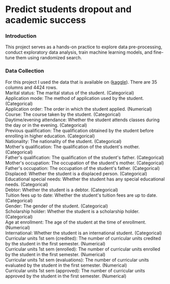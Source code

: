 # Predict students dropout and academic success
### Introduction
This project serves as a hands-on practice to explore data pre-processing, conduct exploratory data analysis, train machine learning models, and fine-tune them using randomized search. 

### Data Collection 
For this project I used the data that is available on ([kaggle](https://www.kaggle.com/datasets/thedevastator/higher-education-predictors-of-student-retention)). There are 35 columns and 4424 rows.<br> 
Marital status: The marital status of the student. (Categorical) <br>
Application mode: The method of application used by the student. (Categorical) <br>
Application order: The order in which the student applied. (Numerical) <br>
Course: The course taken by the student. (Categorical) <br>
Daytime/evening attendance: Whether the student attends classes during the day or in the evening. (Categorical) <br>
Previous qualification: The qualification obtained by the student before enrolling in higher education. (Categorical) <br>
Nationality: The nationality of the student. (Categorical) <br>
Mother's qualification: The qualification of the student's mother. (Categorical) <br>
Father's qualification: The qualification of the student's father. (Categorical) <br>
Mother's occupation: The occupation of the student's mother. (Categorical) <br>
Father's occupation: The occupation of the student's father. (Categorical) <br>
Displaced: Whether the student is a displaced person. (Categorical) <br>
Educational special needs: Whether the student has any special educational needs. (Categorical) <br>
Debtor: Whether the student is a debtor. (Categorical) <br>
Tuition fees up to date: Whether the student's tuition fees are up to date. (Categorical) <br>
Gender: The gender of the student. (Categorical) <br>
Scholarship holder: Whether the student is a scholarship holder. (Categorical) <br>
Age at enrollment: The age of the student at the time of enrollment. (Numerical) <br>
International: Whether the student is an international student. (Categorical) <br>
Curricular units 1st sem (credited): The number of curricular units credited by the student in the first semester. (Numerical) <br>
Curricular units 1st sem (enrolled): The number of curricular units enrolled by the student in the first semester. (Numerical) <br>
Curricular units 1st sem (evaluations): The number of curricular units evaluated by the student in the first semester. (Numerical) <br>
Curricular units 1st sem (approved): The number of curricular units approved by the student in the first semester. (Numerical) <br>
